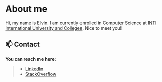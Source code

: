 # About me 
Hi, my name is Elvin. I am currently enrolled in Computer Science at [INTI International University and Colleges](https://newinti.edu.my/). Nice to meet you!

## 📫 Contact
**You can reach me here:**
> - [LinkedIn](in/avn-ng-eng-kit)
> - [StackOverflow](https://stackoverflow.com/users/22286291/elvin-is-coding)
